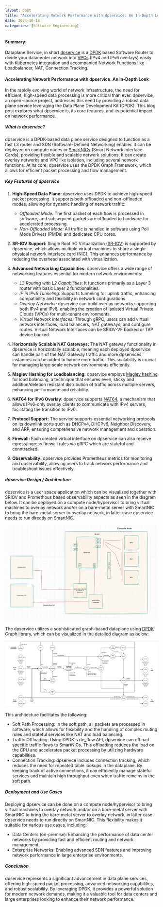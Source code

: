 ```yaml
---
layout: post
title: "Accelerating Network Performance with dpservice: An In-Depth Look"
date: 2024-10-18
categories: [Software Engineering]
---
```


#### Summary:
Dataplane Service, in short [dpservice](https://github.com/ironcore-dev/dpservice) is a [DPDK](https://www.dpdk.org/) based Software Router to divide your datacenter network into [VPCs](https://en.wikipedia.org/wiki/Virtual_private_cloud) (IPv4 and IPv6 overlays) easily with Kubernetes integration and accompanied Network Functions like Loadbalancer, NAT, Connection Tracking.

#### Accelerating Network Performance with dpservice: An In-Depth Look

In the rapidly evolving world of network infrastructure, the need for efficient, high-speed data processing is more critical than ever. dpservice, an open-source project, addresses this need by providing a robust data plane service leveraging the Data Plane Development Kit (DPDK). This blog post explores what dpservice is, its core features, and its potential impact on network performance.

##### What is dpservice?

dpservice is a DPDK-based data plane service designed to function as a fast L3 router and SDN (Software-Defined Networking) enabler. It can be deployed on compute nodes or [SmartNICs](https://en.wikipedia.org/wiki/Data_processing_unit) (Smart Network Interface Cards), providing flexible and scalable network solutions. It can create overlay networks and VPC like isolation, including several network functions. At its core, dpservice uses the DPDK Graph Framework, which allows for efficient packet processing and flow management.

##### Key Features of dpservice

1. **High-Speed Data Plane:**
   dpservice uses DPDK to achieve high-speed packet processing. It supports both offloaded and non-offloaded modes, allowing for dynamic handling of network traffic:

   - *Offloaded Mode:* The first packet of each flow is processed in software, and subsequent packets are offloaded to hardware for accelerated processing.
   - *Non-Offloaded Mode:* All traffic is handled in software using Poll Mode Drivers (PMDs) and dedicated CPU cores.
2. **SR-IOV Support:**
   Single Root I/O Virtualization ([SR-IOV](https://en.wikipedia.org/wiki/Single-root_input/output_virtualization)) is supported by dpservice, which allows multiple virtual machines to share a single physical network interface card (NIC). This enhances performance by reducing the overhead associated with virtualization.
3. **Advanced Networking Capabilities:**
   dpservice offers a wide range of networking features essential for modern network environments:

   * *L3 Routing with L2 Capabilities:* It functions primarily as a Layer 3 router with basic Layer 2 functionalities.
   * *IP in IPv6 Tunneling:* Supports tunneling for uplink traffic, enhancing compatibility and flexibility in network configurations.
   * *Overlay Networks:* dpservice can build overlay networks supporting both IPv4 and IPv6, enabling the creation of isolated Virtual Private Clouds (VPCs) for multi-tenant environments.
   * *Virtual Network Interfaces:* Through gRPC, users can add virtual network interfaces, load balancers, NAT gateways, and configure routes. Virtual Network Interfaces can be SRIOV-VF backed or TAP device backed.
4. **Horizontally Scalable NAT Gateways:**
   The NAT gateway functionality in dpservice is horizontally scalable, meaning each deployed dpservice can handle part of the NAT Gateway traffic and more dpservices instances can be added to handle more traffic. This scalability is crucial for managing large-scale network environments efficiently.
5. **Maglev Hashing for Loadbalancing:**
   dpservice employs [Maglev hashing](https://static.googleusercontent.com/media/research.google.com/en//pubs/archive/44824.pdf) for load balancing, a technique that ensures even, sticky and addition/deletion resistant distribution of traffic across multiple servers, enhancing performance and reliability.
6. **NAT64 for IPv6 Overlay:**
   dpservice supports [NAT64](https://en.wikipedia.org/wiki/NAT64), a mechanism that allows IPv6-only overlay clients to communicate with IPv4 servers, facilitating the transition to IPv6.
7. **Protocol Support:**
   The service supports essential networking protocols on its downlink ports such as DHCPv4, DHCPv6, Neighbor Discovery, and ARP, ensuring comprehensive network management and operation.
8. **Firewall:**
   Each created virtual interface on dpservice can also receive egress/ingress firewall rules via gRPC which are stateful and conntracked.
9. **Observability:**
   dpservice provides Prometheus metrics for monitoring and observability, allowing users to track network performance and troubleshoot issues effectively.

##### dpservice Design / Architecture

dpservice is a user space application which can be visualized together with SRIOV and Promethous based observability aspects as seen in the diagram below. It can be deployed on a compute node/hypervisor to bring virtual machines to overlay network and/or on a bare-metal server with SmartNIC to bring the bare-metal server to overlay network, in latter case dpservice needs to run directly on SmartNIC.

[![Overall Architecture](/assets/images/overall_dpservice.png)](/assets/images/overall_dpservice.png)


The dpservice utilizes a sophisticated graph-based dataplane using [DPDK Graph library](https://doc.dpdk.org/guides/prog_guide/graph_lib.html), which can be visualized in the detailed diagram as below:

[![Dataplane Architecture](/assets/images/20240602_183806_dataplane.png)](/assets/images/20240602_183806_dataplane.png)



This architecture facilitates the following:

* Soft Path Processing:
  In the soft path, all packets are processed in software, which allows for flexibility and the handling of complex routing rules and stateful services like NAT and load balancing.
* Traffic Offloading:
  Using DPDK's rte_flow API, dpservice can offload specific traffic flows to SmartNICs. This offloading reduces the load on the CPU and accelerates packet processing by utilizing hardware capabilities.
* Connection Tracking:
  dpservice includes connection tracking, which reduces the need for repeated table lookups in the dataplane. By keeping track of active connections, it can efficiently manage stateful services and maintain high throughput even when traffic remains in the soft path.

##### Deployment and Use Cases

Deploying dpservice can be done on a compute node/hypervisor to bring virtual machines to overlay network and/or on a bare-metal server with SmartNIC to bring the bare-metal server to overlay network, in latter case dpservice needs to run directly on SmartNIC. This flexibility makes it suitable for various use cases, including:

* Data Centers (on-premise):
  Enhancing the performance of data center networks by providing fast and efficient routing and network management.
* Enterprise Networks:
  Enabling advanced SDN features and improving network performance in large enterprise environments.

##### Conclusion

dpservice represents a significant advancement in data plane services, offering high-speed packet processing, advanced networking capabilities, and robust scalability. By leveraging DPDK, it provides a powerful solution for modern network demands, making it a valuable tool for data centers and large enterprises looking to enhance their network performance.

